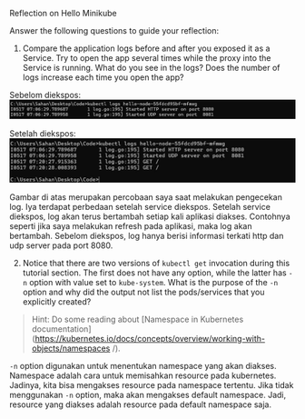 Reflection on Hello Minikube

Answer the following questions to guide your reflection:
1. Compare the application logs before and after you exposed it as a Service.
Try to open the app several times while the proxy into the Service is running.
What do you see in the logs? Does the number of logs increase each time you open the app?

Sebelom diekspos:
![alt text](image.png)

Setelah diekspos:
![alt text](image-1.png)

Gambar di atas merupakan percobaan saya saat melakukan pengecekan log. Iya terdapat perbedaan setelah service diekspos. Setelah service diekspos, log akan terus bertambah setiap kali aplikasi diakses. Contohnya seperti jika saya melakukan refresh pada aplikasi, maka log akan bertambah. Sebelom diekspos, log hanya berisi informasi terkati http dan udp server pada port 8080. 

2. Notice that there are two versions of `kubectl get` invocation during this tutorial section.
The first does not have any option, while the latter has `-n` option with value set to
`kube-system`.
What is the purpose of the `-n` option and why did the output not list the pods/services that you
explicitly created?
> Hint: Do some reading about [Namespace in Kubernetes
documentation](https://kubernetes.io/docs/concepts/overview/working-with-objects/namespaces
/).

`-n` option digunakan untuk menentukan namespace yang akan diakses. Namespace adalah cara untuk memisahkan resource pada kubernetes. Jadinya, kita bisa mengakses resource pada namespace tertentu. Jika tidak menggunakan `-n` option, maka akan mengakses default namespace. Jadi, resource yang diakses adalah resource pada default namespace saja. 
